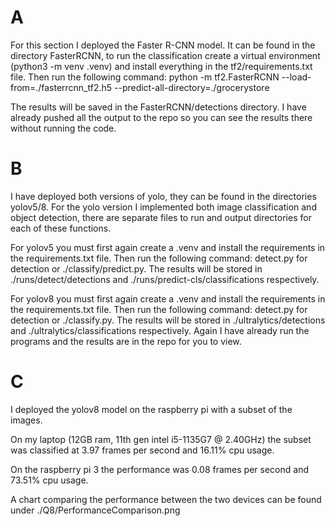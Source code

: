 # A

For this section I deployed the Faster R-CNN model. It can be found in the directory FasterRCNN, to run the classification create a virtual environment (python3 -m venv .venv) and install everything in the tf2/requirements.txt file. Then run the following command:
python -m tf2.FasterRCNN --load-from=./fasterrcnn_tf2.h5 --predict-all-directory=./grocerystore

The results will be saved in the FasterRCNN/detections directory. I have already pushed all the output to the repo so you can see the results there without running the code.

# B
I have deployed both versions of yolo, they can be found in the directories yolov5/8. For the yolo version I implemented both image classification and object detection, there are separate files to run and output directories for each of these functions.

For yolov5 you must first again create a .venv and install the requirements in the requirements.txt file. Then run the following command: detect.py for detection or ./classify/predict.py. The results will be stored in ./runs/detect/detections and ./runs/predict-cls/classifications respectively.

For yolov8 you must first again create a .venv and install the requirements in the requirements.txt file. Then run the following command: detect.py for detection or ./classify.py. The results will be stored in ./ultralytics/detections and ./ultralytics/classifications respectively. Again I have already run the programs and the results are in the repo for you to view.

# C
I deployed the yolov8 model on the raspberry pi with a subset of the images. 

On my laptop (12GB ram, 11th gen intel i5-1135G7 @ 2.40GHz) the subset was classified at 3.97 frames per second and 16.11% cpu usage. 

On the raspberry pi 3 the performance was 0.08 frames per second and 73.51% cpu usage.

A chart comparing the performance between the two devices can be found under ./Q8/PerformanceComparison.png